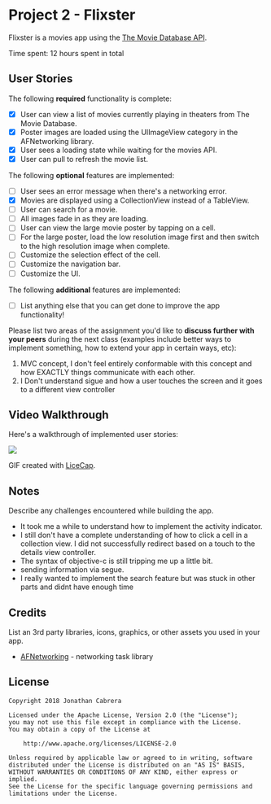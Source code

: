 # Project 2 - Flixster

Flixster is a movies app using the [The Movie Database API](http://docs.themoviedb.apiary.io/#).

Time spent: 12 hours spent in total

## User Stories

The following **required** functionality is complete:

- [x] User can view a list of movies currently playing in theaters from The Movie Database.
- [x] Poster images are loaded using the UIImageView category in the AFNetworking library.
- [x] User sees a loading state while waiting for the movies API.
- [x] User can pull to refresh the movie list.

The following **optional** features are implemented:

- [ ] User sees an error message when there's a networking error.
- [x] Movies are displayed using a CollectionView instead of a TableView.
- [ ] User can search for a movie.
- [ ] All images fade in as they are loading.
- [ ] User can view the large movie poster by tapping on a cell.
- [ ] For the large poster, load the low resolution image first and then switch to the high resolution image when complete.
- [ ] Customize the selection effect of the cell.
- [ ] Customize the navigation bar.
- [ ] Customize the UI.

The following **additional** features are implemented:

- [ ] List anything else that you can get done to improve the app functionality!

Please list two areas of the assignment you'd like to **discuss further with your peers** during the next class (examples include better ways to implement something, how to extend your app in certain ways, etc):

1. MVC concept, I don't feel entirely conformable with this concept and how EXACTLY things communicate with each other.
2. I Don't understand sigue and how a user touches the screen and it goes to a different view controller

## Video Walkthrough

Here's a walkthrough of implemented user stories:

<img src='https://i.imgur.com/1wYg2hc.gif' />

GIF created with [LiceCap](http://www.cockos.com/licecap/).

## Notes

Describe any challenges encountered while building the app.
 - It took me a while to understand how to implement the activity indicator.
 - I still don't have a complete understanding of how to click a cell in a collection view. I did not successfully redirect based on a touch to the details view controller.
 - The syntax of objective-c is still tripping me up a little bit.
 - sending information via segue.
 - I really wanted to implement the search feature but was stuck in other parts and didnt have enough time
 

## Credits

List an 3rd party libraries, icons, graphics, or other assets you used in your app.

- [AFNetworking](https://github.com/AFNetworking/AFNetworking) - networking task library

## License

    Copyright 2018 Jonathan Cabrera

    Licensed under the Apache License, Version 2.0 (the "License");
    you may not use this file except in compliance with the License.
    You may obtain a copy of the License at

        http://www.apache.org/licenses/LICENSE-2.0

    Unless required by applicable law or agreed to in writing, software
    distributed under the License is distributed on an "AS IS" BASIS,
    WITHOUT WARRANTIES OR CONDITIONS OF ANY KIND, either express or implied.
    See the License for the specific language governing permissions and
    limitations under the License.
